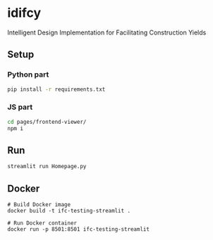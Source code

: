 # idifcy

Intelligent Design Implementation for Facilitating Construction Yields

## Setup

### Python part

```bash
pip install -r requirements.txt
```

### JS part

```bash
cd pages/frontend-viewer/
npm i
```


## Run

```bash
streamlit run Homepage.py
```


## Docker

```commandline
# Build Docker image
docker build -t ifc-testing-streamlit .

# Run Docker container
docker run -p 8501:8501 ifc-testing-streamlit

```